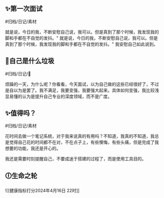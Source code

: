 ## ✨第一次面试

#归档/日记/素材

就是说，今日的我，不断安慰自己说，我可以。但是真到了那个时候，我发现我的脚和手都在不自觉的发抖。" 就是说，今日的我，不断安慰自己说，我可以。但是真到了那个时候，我发现我的脚和手都在不自觉的发抖。" 我安慰自己如此说到。

## 💩自己是什么垃圾

#归档/日记/💩

烦躁的一天，为什么呢？你看看，今天面试，以为自己做的这些已经很好了，不过是自以为是罢了。我不满足，我要变强，我要强大起来。具体如何变强，我比较浅显易懂的认为是提升自己专业的深度领域，而不是广度。

## ✨值得吗？

#归档/日记/素材

花时间去做一个笔记系统，对于我来说真的有用吗？不知道，我真的不知道，我总是觉得自己花的时间都不在对，不在点子上，有些懊悔，有些头痛，但是完成了我想要的功能，我还是开心的。

我还是需要时刻提醒自己，不要成迷于搭建的过程了，而是使用工具目的。

## 🕕生命之轮

![[健康指标打分2024年4月16日 22时]]
